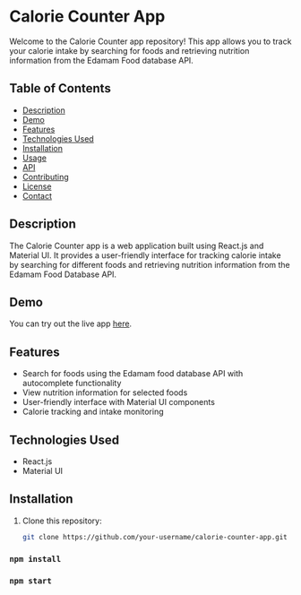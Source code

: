 # Calorie Counter App

Welcome to the Calorie Counter app repository! This app allows you to track your calorie intake by searching for foods and retrieving nutrition information from the Edamam Food database API.

## Table of Contents

- [Description](#description)
- [Demo](#demo)
- [Features](#features)
- [Technologies Used](#technologies-used)
- [Installation](#installation)
- [Usage](#usage)
- [API](#api)
- [Contributing](#contributing)
- [License](#license)
- [Contact](#contact)

## Description

The Calorie Counter app is a web application built using React.js and Material UI. It provides a user-friendly interface for tracking calorie intake by searching for different foods and retrieving nutrition information from the Edamam Food Database API.

## Demo

You can try out the live app [here](https://your-calorie-counter-app-url.com).

## Features

- Search for foods using the Edamam food database API with autocomplete functionality
- View nutrition information for selected foods
- User-friendly interface with Material UI components
- Calorie tracking and intake monitoring

## Technologies Used

- React.js
- Material UI

## Installation

1. Clone this repository:

   ```bash
   git clone https://github.com/your-username/calorie-counter-app.git

### `npm install`

### `npm start`
